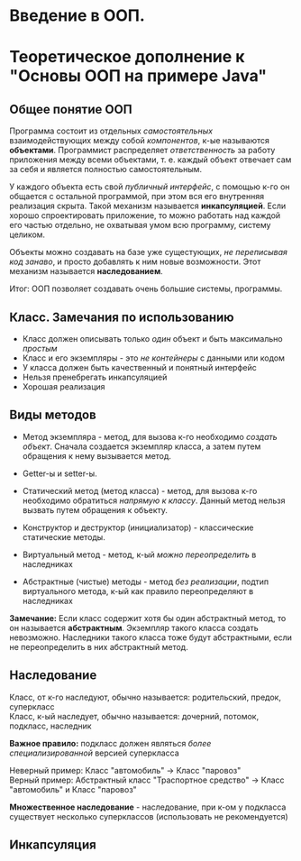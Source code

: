 # Введение в ООП. 
# Теоретическое дополнение к "Основы ООП на примере Java"

## Общее понятие ООП

Программа состоит из отдельных *самостоятельных* взаимодействующих между собой *компонентов*, к-ые называются **объектами**. Программист распределяет *ответственность* за работу приложения между всеми объектами, т. е. каждый объект отвечает сам за себя и является полностью самостоятельным.

У каждого объекта есть свой *публичный интерфейс*, с помощью к-го он общается с остальной программой, при этом вся его внутренняя реализация скрыта. Такой механизм называется **инкапсуляцией**. Если хорошо спроектировать приложение, то можно работать над каждой его частью отдельно, не охватывая умом всю программу, систему целиком.

Объекты можно создавать на базе уже сущестующих, *не переписывая код занаво*, и просто добавлять к ним новые возможности. Этот механизм называется **наследованием**.

Итог: ООП позволяет создавать очень большие системы, программы.


## Класс. Замечания по использованию

* Класс должен описывать только *один* объект и быть максимально *простым*
* Класс и его экземпляры - это *не контейнеры* с данными или кодом
* У класса должен быть качественный и понятный интерфейс
* Нельзя пренебрегать инкапсуляцией
* Хорошая реализация


## Виды методов

* Метод экземпляра - метод, для вызова к-го необходимо *создать объект*. Сначала создается экземпляр класса, а затем путем обращения к нему вызывается метод.
* Getter-ы и setter-ы.

* Статический метод (метод класса) - метод, для вызова к-го необходимо обратиться *напрямую к классу*. Данный метод нельзя вызвать путем обращения к объекту.
* Конструктор и деструктор (инициализатор) - классические статические методы.

* Виртуальный метод - метод, к-ый *можно переопределить* в наследниках 
* Абстрактные (чистые) методы - метод *без реализации*, подтип виртуального метода, к-ый как правило переопределяют в наследниках

**Замечание:** Если класс содержит хотя бы один абстрактный метод, то он называется **абстрактным**. Экземпляр такого класса создать невозможно. Наследники такого класса тоже будут абстрактными, если не переопределить в них абстрактный метод.


## Наследование

Класс, от к-го наследуют, обычно называется: родительский, предок, суперкласс<br>
Класс, к-ый наследует, обычно называется: дочерний, потомок, подкласс, наследник

**Важное правило:** подкласс должен являться *более специализированной* версией суперкласса

Неверный пример: Класс "автомобиль" -> Класс "паровоз"<br>
Верный пример: Абстрактный класс "Траспортное средство" -> Класс "автомобиль" и Класс "паровоз" 

**Множественное наследование** - наследование, при к-ом у подкласса существует несколько суперклассов (использовать не рекомендуется)


## Инкапсуляция

